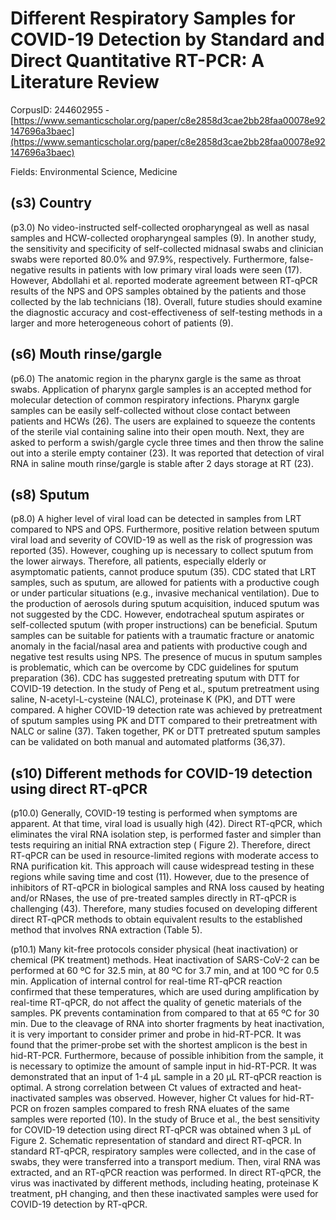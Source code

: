 # Different Respiratory Samples for COVID-19 Detection by Standard and Direct Quantitative RT-PCR: A Literature Review

CorpusID: 244602955 - [https://www.semanticscholar.org/paper/c8e2858d3cae2bb28faa00078e92147696a3baec](https://www.semanticscholar.org/paper/c8e2858d3cae2bb28faa00078e92147696a3baec)

Fields: Environmental Science, Medicine

## (s3) Country
(p3.0) No  video-instructed self-collected oropharyngeal as well as nasal samples and HCW-collected oropharyngeal samples (9). In another study, the sensitivity and specificity of self-collected midnasal swabs and clinician swabs were reported 80.0% and 97.9%, respectively. Furthermore, false-negative results in patients with low primary viral loads were seen (17). However, Abdollahi et al. reported moderate agreement between RT-qPCR results of the NPS and OPS samples obtained by the patients and those collected by the lab technicians (18). Overall, future studies should examine the diagnostic accuracy and cost-effectiveness of self-testing methods in a larger and more heterogeneous cohort of patients (9).
## (s6) Mouth rinse/gargle
(p6.0) The anatomic region in the pharynx gargle is the same as throat swabs. Application of pharynx gargle samples is an accepted method for molecular detection of common respiratory infections. Pharynx gargle samples can be easily self-collected without close contact between patients and HCWs (26). The users are explained to squeeze the contents of the sterile vial containing saline into their open mouth. Next, they are asked to perform a swish/gargle cycle three times and then throw the saline out into a sterile empty container (23). It was reported that detection of viral RNA in saline mouth rinse/gargle is stable after 2 days storage at RT (23).
## (s8) Sputum
(p8.0) A higher level of viral load can be detected in samples from LRT compared to NPS and OPS. Furthermore, positive relation between sputum viral load and severity of COVID-19 as well as the risk of progression was reported (35). However, coughing up is necessary to collect sputum from the lower airways. Therefore, all patients, especially elderly or asymptomatic patients, cannot produce sputum (35). CDC stated that LRT samples, such as sputum, are allowed for patients with a productive cough or under particular situations (e.g., invasive mechanical ventilation). Due to the production of aerosols during sputum acquisition, induced sputum was not suggested by the CDC. However, endotracheal sputum aspirates or self-collected sputum (with proper instructions) can be beneficial. Sputum samples can be suitable for patients with a traumatic fracture or anatomic anomaly in the facial/nasal area and patients with productive cough and negative test results using NPS. The presence of mucus in sputum samples is problematic, which can be overcome by CDC guidelines for sputum preparation (36). CDC has suggested pretreating sputum with DTT for COVID-19 detection. In the study of Peng et al., sputum pretreatment using saline, N-acetyl-L-cysteine (NALC), proteinase K (PK), and DTT were compared. A higher COVID-19 detection rate was achieved by pretreatment of sputum samples using PK and DTT compared to their pretreatment with NALC or saline (37). Taken together, PK or DTT pretreated sputum samples can be validated on both manual and automated platforms (36,37).
## (s10) Different methods for COVID-19 detection using direct RT-qPCR
(p10.0) Generally, COVID-19 testing is performed when symptoms are apparent. At that time, viral load is usually high (42). Direct RT-qPCR, which eliminates the viral RNA isolation step, is performed faster and simpler than tests requiring an initial RNA extraction step ( Figure 2). Therefore, direct RT-qPCR can be used in resource-limited regions with moderate access to RNA purification kit. This approach will cause widespread testing in these regions while saving time and cost (11). However, due to the presence of inhibitors of RT-qPCR in biological samples and RNA loss caused by heating and/or RNases, the use of pre-treated samples directly in RT-qPCR is challenging (43). Therefore, many studies focused on developing different direct RT-qPCR methods to obtain equivalent results to the established method that involves RNA extraction (Table 5).

(p10.1) Many kit-free protocols consider physical (heat inactivation) or chemical (PK treatment) methods. Heat inactivation of SARS-CoV-2 can be performed at 60 ºC for 32.5 min, at 80 ºC for 3.7 min, and at 100 ºC for 0.5 min. Application of internal control for real-time RT-qPCR reaction confirmed that these temperatures, which are used during amplification by real-time RT-qPCR, do not affect the quality of genetic materials of the samples. PK prevents contamination from  compared to that at 65 ºC for 30 min. Due to the cleavage of RNA into shorter fragments by heat inactivation, it is very important to consider primer and probe in hid-RT-PCR. It was found that the primer-probe set with the shortest amplicon is the best in hid-RT-PCR. Furthermore, because of possible inhibition from the sample, it is necessary to optimize the amount of sample input in hid-RT-PCR. It was demonstrated that an input of 1-4 μL sample in a 20 μL RT-qPCR reaction is optimal. A strong correlation between Ct values of extracted and heat-inactivated samples was observed. However, higher Ct values for hid-RT-PCR on frozen samples compared to fresh RNA eluates of the same samples were reported (10). In the study of Bruce et al., the best sensitivity for COVID-19 detection using direct RT-qPCR was obtained when 3 μL of Figure 2. Schematic representation of standard and direct RT-qPCR. In standard RT-qPCR, respiratory samples were collected, and in the case of swabs, they were transferred into a transport medium. Then, viral RNA was extracted, and an RT-qPCR reaction was performed. In direct RT-qPCR, the virus was inactivated by different methods, including heating, proteinase K treatment, pH changing, and then these inactivated samples were used for COVID-19 detection by RT-qPCR.
